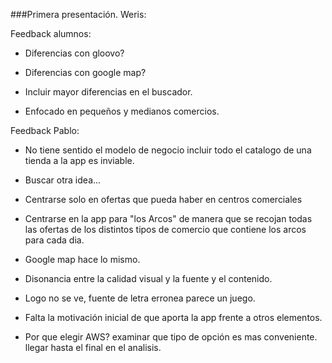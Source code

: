 ###Primera presentación. Weris:

Feedback alumnos:

* Diferencias con gloovo?

* Diferencias con google map?

* Incluir mayor diferencias en el buscador.

* Enfocado en pequeños y medianos comercios.

 Feedback Pablo:

* No tiene sentido el modelo de negocio incluir todo el catalogo de una tienda a la app es inviable.

* Buscar otra idea...

* Centrarse solo en ofertas que pueda haber en centros comerciales

* Centrarse en la app para "los Arcos" de manera que se recojan todas las ofertas de los distintos tipos de comercio que contiene los arcos para cada dia.

* Google map hace lo mismo.

* Disonancia entre la calidad visual y la fuente y el contenido.

* Logo no se ve, fuente de letra erronea parece un juego.

* Falta la motivación inicial de que aporta la app frente a otros elementos.

* Por que elegir AWS? examinar que tipo de opción es mas conveniente. llegar hasta el final en el analisis.